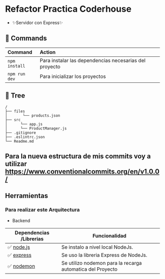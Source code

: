 # Refactor Practica Coderhouse

- ✨Servidor con Express✨

## 🧞 Commands 

| Command                   | Action                                           |
| :------------------------ | :----------------------------------------------- |
| `npm install`             |Para instalar las dependencias necesarias del proyecto|
| `npm run dev`             |Para inicializar los proyectos |


## 🌳 Tree

```text
/
├── files
│       └── products.json
├── src
│      └── app.js
│      └── ProductManager.js
├── .gitignore
├── .eslintrc.json
└── Readme.md
```
## Para la nueva estructura de mis commits voy a utilizar https://www.conventionalcommits.org/en/v1.0.0/

## Herramientas

### Para realizar este Arquitectura

- Backend

| Dependencias /Librerias | Funcionalidad                 |
| --------------- | --------------------------------------------------------------------------- |
| ✅ [node.js]    | Se  instalo a nivel local NodeJs.|
| ✅ [express]   | Se uso la libreria Express de NodeJs.|
| ✅ [nodemon] | Se utilizo nodemon para la recarga automatica del Proyecto | 

[node.js]: <http://nodejs.org>
[express]: <http://expressjs.com>
[Nodemon]: <https://nodemon.io>
